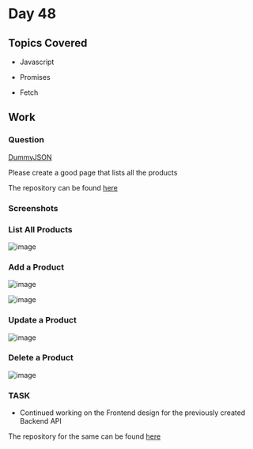 # Day 48

## Topics Covered

- Javascript

- Promises

- Fetch

## Work

### Question

[DummyJSON](https://dummyjson.com/docs/products#products-all)

Please create a good page that lists all the products

The repository can be found [here](./Products%20Page/)

### Screenshots

### List All Products

![image](https://github.com/RajKousik/GenSparkTraining/assets/91744323/53bdb3b0-8b13-497e-886b-6e9b8c488ba0)

### Add a Product

![image](https://github.com/RajKousik/GenSparkTraining/assets/91744323/335e65b4-f61a-4f99-b0e1-3352b0ad50f5)

![image](https://github.com/RajKousik/GenSparkTraining/assets/91744323/0d09385c-a4d8-4613-b273-20adb9170fc1)

### Update a Product

![image](https://github.com/RajKousik/GenSparkTraining/assets/91744323/f319dfa0-3518-428a-9109-2413c360f7c3)

### Delete a Product

![image](https://github.com/RajKousik/GenSparkTraining/assets/91744323/d24c76c0-13fb-4bc9-a6a2-e1a272925a67)



### TASK

- Continued working on the Frontend design for the previously created Backend API

The repository for the same can be found [here](https://github.com/RajKousik/GenSparkTraining/tree/master/Day43%20-%20Jun%2010/assignments/StudentManagementUI)
